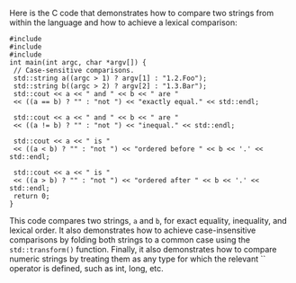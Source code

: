 Here is the C code that demonstrates how to compare two strings from within the language and how to achieve a lexical comparison:
```
#include 
#include 
#include 
int main(int argc, char *argv[]) {
 // Case-sensitive comparisons.
 std::string a((argc > 1) ? argv[1] : "1.2.Foo");
 std::string b((argc > 2) ? argv[2] : "1.3.Bar");
 std::cout << a << " and " << b << " are " 
 << ((a == b) ? "" : "not ") << "exactly equal." << std::endl;
 
 std::cout << a << " and " << b << " are " 
 << ((a != b) ? "" : "not ") << "inequal." << std::endl;
 
 std::cout << a << " is " 
 << ((a < b) ? "" : "not ") << "ordered before " << b << '.' << std::endl;
 
 std::cout << a << " is " 
 << ((a > b) ? "" : "not ") << "ordered after " << b << '.' << std::endl;
 return 0;
}
```
This code compares two strings, `a` and `b`, for exact equality, inequality, and lexical order. It also demonstrates how to achieve case-insensitive comparisons by folding both strings to a common case using the `std::transform()` function. Finally, it also demonstrates how to compare numeric strings by treating them as any type for which the relevant `` operator is defined, such as int, long, etc.

